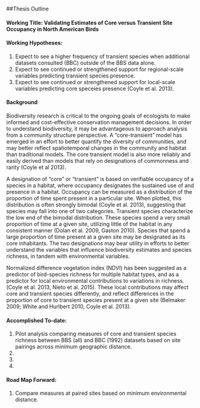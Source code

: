 ##Thesis Outline

#### Working Title: Validating Estimates of Core versus Transient Site Occupancy in North American Birds

#### Working Hypotheses: 
1. Expect to see a higher frequency of transient species when additional datasets consulted (BBC) outside of the BBS data alone. 
2. Expect to see continued or strengthened support for regional-scale variables predicting transient species presence. 
3. Expect to see continued or strengthened support for local-scale variables predicting core speceies presence (Coyle et al. 2013). 

#### Background  

  Biodiversity research is critical to the ongoing goals of ecologists to make informed and cost-effective conservation management decisions. In order to understand biodiversity, it may be advantageous to approach analysis from a community structure perspective. A “core-transient” model has emerged in an effort to better quantify the diversity of communities, and may better reflect spatiotemporal changes in the community and habitat than traditional models. The core transient model is also more reliably and easily derived than models that rely on designations of commonness and rarity (Coyle et al 2013).  

  A designation of “core” or “transient” is based on verifiable occupancy of a species in a habitat, where occupancy designates the sustained use of and presence in a habitat. Occupancy can be measured as a distribution of the proportion of time spent present in a particular site. When plotted, this distribution is often strongly bimodal (Coyle et al. 2013), suggesting that species may fall into one of two categories. Transient species characterize the low end of the bimodal distribution. These species spend a very small proportion of time at a given site, utilizing little of the habitat in any consistent manner (Dolan et al. 2009, Gaston 2010). Species that spend a large proportion of time present at a given site may be designated as its core inhabitants. The two designations may bear utility in efforts to better understand the variables that influence biodiversity estimates and species richness, in tandem with environmental variables. 
  
  Normalized difference vegetation index (NDVI) has been suggested as a predictor of bird-species richness for multiple habitat types, and as a predictor for local environmental contributions to variations in richness. (Coyle et al. 2013, Nieto et al. 2015). These local contributions may affect core and transient species differently, and reflect differences in the proportion of core to transient species present at a given site (Belmaker 2009; White and Hurlbert 2010, Coyle et al. 2013). 


#### Accomplished To-date: 
1. Pilot analysis comparing measures of core and transient species richness between BBS (all) and BBC (1992) datasets based on site pairings across minimum geographic distance. 
2. 
3. 
4. 

#### Road Map Forward: 
1. Compare measures at paired sites based on minimum environmental distance.




